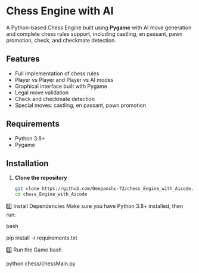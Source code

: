 # Chess Engine with AI

A Python-based Chess Engine built using **Pygame** with AI move generation and complete chess rules support, including castling, en passant, pawn promotion, check, and checkmate detection.

## Features
- Full implementation of chess rules
- Player vs Player and Player vs AI modes
- Graphical interface built with Pygame
- Legal move validation
- Check and checkmate detection
- Special moves: castling, en passant, pawn promotion

## Requirements
- Python 3.8+
- Pygame

## Installation

1. **Clone the repository**
   ```bash
   git clone https://github.com/Deepanshu-72/chess_Engine_with_Aicode.git
   cd chess_Engine_with_Aicode


2️⃣ Install Dependencies
Make sure you have Python 3.8+ installed, then run:

bash


pip install -r requirements.txt


3️⃣ Run the Game
bash


python chess/chessMain.py



